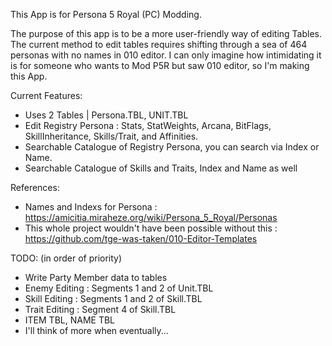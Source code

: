 This App is for Persona 5 Royal (PC) Modding.

The purpose of this app is to be a more user-friendly way of editing Tables.
The current method to edit tables requires shifting through a sea of 464 personas with no names in 010 editor.
I can only imagine how intimidating it is for someone who wants to Mod P5R but saw 010 editor, so I'm making this App.

Current Features:
  - Uses 2 Tables | Persona.TBL, UNIT.TBL
  - Edit Registry Persona : Stats, StatWeights, Arcana, BitFlags, SkillInheritance, Skills/Trait, and Affinities.
  - Searchable Catalogue of Registry Persona, you can search via Index or Name.
  - Searchable Catalogue of Skills and Traits, Index and Name as well

References:
  - Names and Indexs for Persona : https://amicitia.miraheze.org/wiki/Persona_5_Royal/Personas
  - This whole project wouldn't have been possible without this : https://github.com/tge-was-taken/010-Editor-Templates

TODO: (in order of priority)
  - Write Party Member data to tables
  - Enemy Editing : Segments 1 and 2 of Unit.TBL
  - Skill Editing : Segments 1 and 2 of Skill.TBL
  - Trait Editing : Segment 4 of Skill.TBL
  - ITEM TBL, NAME TBL
  - I'll think of more when eventually...

